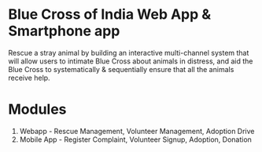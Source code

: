 # Blue Cross of India Web App & Smartphone app

Rescue a stray animal by building an interactive multi-channel system that will allow users to intimate Blue Cross about animals in distress, and aid the Blue Cross to systematically & sequentially ensure that all the animals receive help.

# Modules

1. Webapp - Rescue Management, Volunteer Management, Adoption Drive
2. Mobile App - Register Complaint, Volunteer Signup, Adoption, Donation


